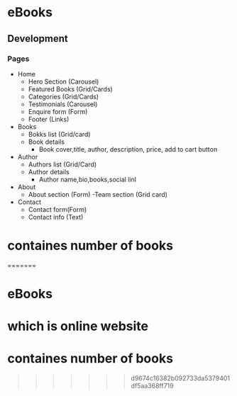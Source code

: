# eBooks
## Development

### Pages


- Home
    - Hero Section (Carousel)
    - Featured Books (Grid/Cards)
    - Categories (Grid/Cards)
    - Testimonials (Carousel)
    - Enquire form (Form)
    - Footer (Links)
- Books
    - Bokks list (Grid/card)
    - Book details
        - Book cover,title, author, description, price, add to cart button
- Author
    - Authors list (Grid/Card)
    - Author details
        - Author name,bio,books,social linl
- About
    - About section (Form)
    -Team section (Grid card)
- Contact   
    - Contact form(Form)
    - Contact info (Text)

# containes number of books

=======
# eBooks
# which is online website 
# containes number of books

>>>>>>> d9674c16382b092733da5379401df5aa368ff719
